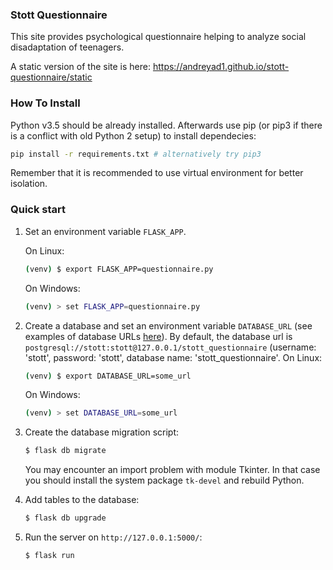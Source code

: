 ### Stott Questionnaire

This site provides psychological questionnaire helping 
to analyze social disadaptation of teenagers.

A static version of the site is here:
https://andreyad1.github.io/stott-questionnaire/static

### How To Install

Python v3.5 should be already installed. 
Afterwards use pip (or pip3 if there is a conflict with old Python 2 setup)
to install dependecies:

```bash
pip install -r requirements.txt # alternatively try pip3
```

Remember that it is recommended to use virtual environment for better isolation.

### Quick start

1. Set an environment variable `FLASK_APP`.

    On Linux:
    ```bash
    (venv) $ export FLASK_APP=questionnaire.py
    ```
    On Windows:
    ```bash
    (venv) > set FLASK_APP=questionnaire.py
    ```

2. Create a database and set an environment variable `DATABASE_URL`
(see examples of database URLs [here](https://docs.sqlalchemy.org/en/latest/core/engines.html)). 
By default, the database url is
`postgresql://stott:stott@127.0.0.1/stott_questionnaire`
(username: 'stott', password: 'stott', database name: 'stott_questionnaire'.
    On Linux:
    ```bash
    (venv) $ export DATABASE_URL=some_url
    ```
    On Windows:
    ```bash
    (venv) > set DATABASE_URL=some_url
    ```

3. Create the database migration script:
    ```bash
    $ flask db migrate 
    ```
   You may encounter an import problem with module Tkinter. In that case you
   should install the system package `tk-devel` and rebuild Python.
4. Add tables to the database:
    ```bash
    $ flask db upgrade
    ```
4. Run the server on `http://127.0.0.1:5000/`:
    ```bash
    $ flask run
    ```
